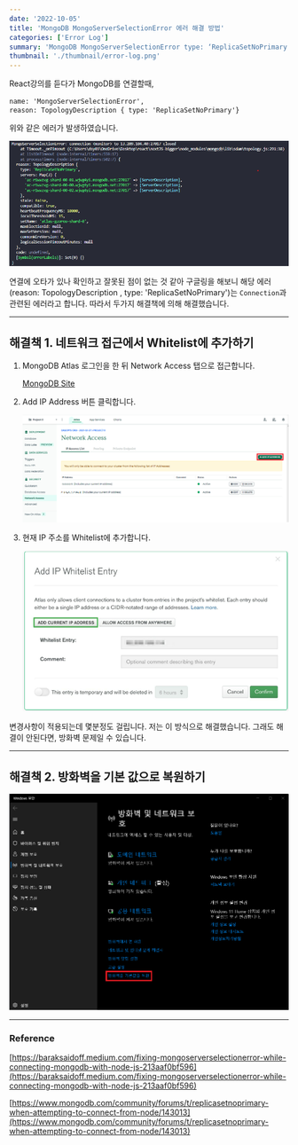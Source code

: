 ```yaml
---
date: '2022-10-05'
title: 'MongoDB MongoServerSelectionError 에러 해결 방법'
categories: ['Error Log']
summary: 'MongoDB MongoServerSelectionError type: ‘ReplicaSetNoPrimary’ 에러 해결 방법을 기록합니다.'
thumbnail: './thumbnail/error-log.png'
---
```


React강의를 듣다가 MongoDB를 연결할때, 
```
name: 'MongoServerSelectionError',
reason: TopologyDescription { type: 'ReplicaSetNoPrimary'}
```
위와 같은 에러가 발생하였습니다.

![에러 로그](./images/20221005/20221005_1.png)

연결에 오타가 있나 확인하고 잘못된 점이 없는 것 같아 구글링을 해보니 해당 에러(reason: TopologyDescription , type: 'ReplicaSetNoPrimary')는 `Connection`과 관련된 에러라고 합니다. 따라서 두가지 해결책에 의해 해결했습니다.

---

## 해결책 1. 네트워크 접근에서 Whitelist에 추가하기

1. MongoDB Atlas 로그인을 한 뒤 Network Access 탭으로 접근합니다.

   [MongoDB Site](https://cloud.mongodb.com/)

2. Add IP Address 버튼 클릭합니다.

   ![MogoDB에서 Network Access 접근](./images/20221005/20221005_2.png)

3. 현재 IP 주소를 Whitelist에 추가합니다.

   ![Whitelist Entry 설정](./images/20221005/20221005_3.png)

변경사항이 적용되는데 몇분정도 걸립니다. 저는 이 방식으로 해결했습니다. 그래도 해결이 안된다면, 방화벽 문제일 수 있습니다.

---

## 해결책 2. 방화벽을 기본 값으로 복원하기

![방화벽 기본값 복원 설정](./images/20221005/20221005_4.png)

---

### Reference

[https://baraksaidoff.medium.com/fixing-mongoserverselectionerror-while-connecting-mongodb-with-node-js-213aaf0bf596](https://baraksaidoff.medium.com/fixing-mongoserverselectionerror-while-connecting-mongodb-with-node-js-213aaf0bf596)

[https://www.mongodb.com/community/forums/t/replicasetnoprimary-when-attempting-to-connect-from-node/143013](https://www.mongodb.com/community/forums/t/replicasetnoprimary-when-attempting-to-connect-from-node/143013)